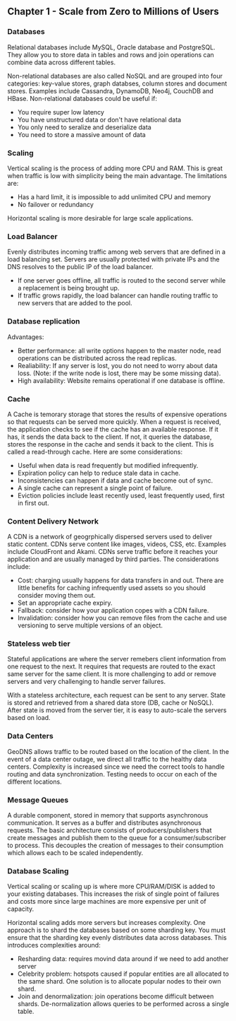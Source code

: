 ## Chapter 1 - Scale from Zero to Millions of Users

### Databases

Relational databases include MySQL, Oracle database and PostgreSQL. They allow you to store data in tables and rows and join operations can combine data across different tables.

Non-relational databases are also called NoSQL and are grouped into four categories: key-value stores, graph databses, column stores and document stores. Examples
include Cassandra, DynamoDB, Neo4j, CouchDB and HBase. Non-relational databases could be useful if:

- You require super low latency
- You have unstructured data or don't have relational data
- You only need to seralize and deserialize data
- You need to store a massive amount of data

### Scaling

Vertical scaling is the process of adding more CPU and RAM. This is great when traffic is low with simplicity being the main advantage. The limitations are:

- Has a hard limit, it is impossible to add unlimited CPU and memory
- No failover or redundancy

Horizontal scaling is more desirable for large scale applications.

### Load Balancer

Evenly distributes incoming traffic among web servers that are defined in a load balancing set. Servers are usually protected with private IPs and the DNS resolves to the public IP
of the load balancer.

- If one server goes offline, all traffic is routed to the second server while a replacement is being brought up.
- If traffic grows rapidly, the load balancer can handle routing traffic to new servers that are added to the pool.

### Database replication

Advantages:

- Better performance: all write options happen to the master node, read operations can be distributed across the read replicas.
- Realiability: If any server is lost, you do not need to worry about data loss. (Note: if the write node is lost, there may be some missing data).
- High availability: Website remains operational if one database is offline.

### Cache

A Cache is temorary storage that stores the results of expensive operations so that requests can be served more quickly. When a request is received, the application checks to see if the
cache has an available response. If it has, it sends the data back to the client. If not, it queries the database, stores the response in the cache and sends it back to the client.
This is called a read-through cache. Here are some considerations:

- Useful when data is read frequently but modified infrequently.
- Expiration policy can help to reduce stale data in cache.
- Inconsistencies can happen if data and cache become out of sync.
- A single cache can represent a single point of failure.
- Eviction policies include least recently used, least frequently used, first in first out.

### Content Delivery Network

A CDN is a network of geogrphically dispersed servers used to deliver static content. CDNs serve content like images, videos, CSS, etc. Examples include CloudFront and Akami. CDNs serve
traffic before it reaches your application and are usually managed by third parties. The considerations include:

- Cost: charging usually happens for data transfers in and out. There are little benefits for caching infrequently used assets so you should consider moving them out.
- Set an appropriate cache expiry.
- Fallback: consider how your application copes with a CDN failure.
- Invalidation: consider how you can remove files from the cache and use versioning to serve multiple versions of an object.

### Stateless web tier

Stateful applications are where the server remebers client information from one request to the next. It requires that requests are routed to the exact same server for the same
client. It is more challenging to add or remove servers and very challenging to handle server failures.

With a stateless architecture, each request can be sent to any server. State is stored and retrieved from a shared data store (DB, cache or NoSQL). After state is moved from the server
tier, it is easy to auto-scale the servers based on load.

### Data Centers

GeoDNS allows traffic to be routed based on the location of the client. In the event of a data center outage, we direct all traffic to the healthy data centers. Complexity
is increased since we need the correct tools to handle routing and data synchronization. Testing needs to occur on each of the different locations.

### Message Queues

A durable component, stored in memory that supports asynchronous communication. It serves as a buffer and distributes asynchronous requests. The basic architecture consists of
producers/publishers that create messages and publish them to the queue for a consumer/subscriber to process. This decouples the creation of messages to their consumption which allows
each to be scaled independently.

### Database Scaling

Vertical scaling or scaling up is where more CPU/RAM/DISK is added to your existing databases. This increases the risk of single point of failures and costs more since large machines
are more expensive per unit of capacity.

Horizontal scaling adds more servers but increases complexity. One approach is to shard the databases based on some sharding key. You must ensure that the sharding key evenly distributes
data across databases. This introduces complexities around:

- Resharding data: requires movind data around if we need to add another server
- Celebrity problem: hotspots caused if popular entities are all allocated to the same shard. One solution is to allocate popular nodes to their own shard.
- Join and denormalization: join operations become difficult between shards. De-normalization allows queries to be performed across a single table.
